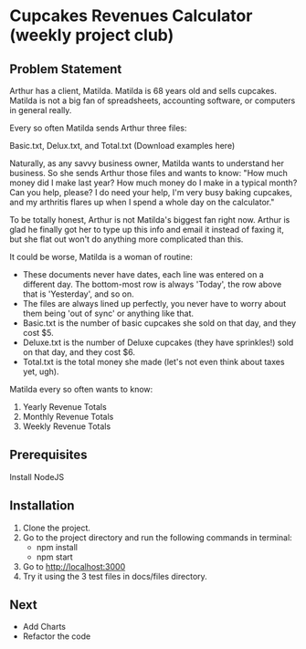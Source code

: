 # Cupcakes Revenues Calculator (weekly project club)

## Problem Statement

Arthur has a client, Matilda.  Matilda is 68 years old and sells cupcakes.  Matilda is not a big fan of spreadsheets, accounting software, or computers in general really.

Every so often Matilda sends Arthur three files:

Basic.txt, Delux.txt, and Total.txt
(Download examples here)

Naturally, as any savvy business owner, Matilda wants to understand her business.  So she sends Arthur those files and wants to know: "How much money did I make last year? How much money do I make in a typical month?  Can you help, please? I do need your help,  I'm very busy baking cupcakes, and my arthritis flares up when I spend a whole day on the calculator."

To be totally honest, Arthur is not Matilda's biggest fan right now.  Arthur is glad he finally got her to type up this info and email it instead of faxing it, but she flat out won't do anything more complicated than this.

It could be worse, Matilda is a woman of routine:

- These documents never have dates, each line was entered on a different day.  The bottom-most row is always 'Today', the row above that is 'Yesterday', and so on.
- The files are always lined up perfectly, you never have to worry about them being 'out of sync' or anything like that.
- Basic.txt is the number of basic cupcakes she sold on that day, and they cost $5.  
- Deluxe.txt is the number of Deluxe cupcakes (they have sprinkles!) sold on that day, and they cost $6.  
- Total.txt is the total money she made (let's not even think about taxes yet, ugh).

Matilda every so often wants to know:

1. Yearly Revenue Totals
2. Monthly Revenue Totals
3. Weekly Revenue Totals

## Prerequisites

Install NodeJS

## Installation

1. Clone the project.
2. Go to the project directory and run the following commands in terminal:
    - npm install
    - npm start
3. Go to <http://localhost:3000>
4. Try it using the 3 test files in docs/files directory.

## Next

- Add Charts 
- Refactor the code
